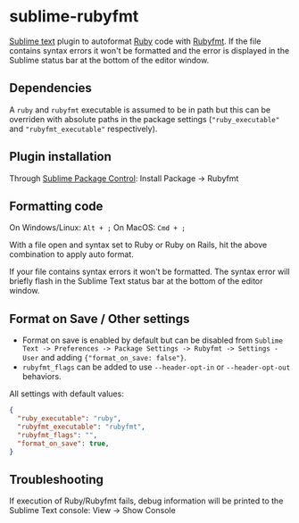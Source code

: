 # sublime-rubyfmt
[Sublime text](https://www.sublimetext.com) plugin to autoformat [Ruby](https://www.ruby-lang.org/en/) code with [Rubyfmt](https://github.com/samphippen/rubyfmt). If the file contains syntax errors it won't be formatted and the error is displayed in the Sublime status bar at the bottom of the editor window.

## Dependencies
A `ruby` and `rubyfmt` executable is assumed to be in path but this can be overriden with absolute paths in the package settings (`"ruby_executable"` and `"rubyfmt_executable"` respectively).

## Plugin installation

Through [Sublime Package Control](https://packagecontrol.io): Install Package -> Rubyfmt

## Formatting code

On Windows/Linux: `Alt + ;`
On MacOS: `Cmd + ;`

With a file open and syntax set to Ruby or Ruby on Rails, hit the above combination to apply auto format.

If your file contains syntax errors it won't be formatted. The syntax error will briefly flash in the Sublime Text status bar at the bottom of the editor window.

## Format on Save / Other settings

  * Format on save is enabled by default but can be disabled from `Sublime Text -> Preferences -> Package Settings -> Rubyfmt -> Settings - User` and adding `{"format_on_save: false"}`.
  * `rubyfmt_flags` can be added to use `--header-opt-in` or `--header-opt-out` behaviors.

All settings with default values:

```json
{
  "ruby_executable": "ruby",
  "rubyfmt_executable": "rubyfmt",
  "rubyfmt_flags": "",
  "format_on_save": true,
}
```

## Troubleshooting

If execution of Ruby/Rubyfmt fails, debug information will be printed to the Sublime Text console: View -> Show Console
